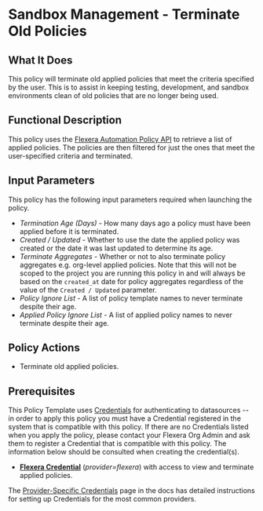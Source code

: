 # Sandbox Management - Terminate Old Policies

## What It Does

This policy will terminate old applied policies that meet the criteria specified by the user. This is to assist in keeping testing, development, and sandbox environments clean of old policies that are no longer being used.

## Functional Description

This policy uses the [Flexera Automation Policy API](https://reference.rightscale.com/governance-policies) to retrieve a list of applied policies. The policies are then filtered for just the ones that meet the user-specified criteria and terminated.

## Input Parameters

This policy has the following input parameters required when launching the policy.

- *Termination Age (Days)* - How many days ago a policy must have been applied before it is terminated.
- *Created / Updated* - Whether to use the date the applied policy was created or the date it was last updated to determine its age.
- *Terminate Aggregates* - Whether or not to also terminate policy aggregates e.g. org-level applied policies. Note that this will not be scoped to the project you are running this policy in and will always be based on the `created_at` date for policy aggregates regardless of the value of the `Created / Updated` parameter.
- *Policy Ignore List* - A list of policy template names to never terminate despite their age.
- *Applied Policy Ignore List* - A list of applied policy names to never terminate despite their age.

## Policy Actions

- Terminate old applied policies.

## Prerequisites

This Policy Template uses [Credentials](https://docs.flexera.com/flexera/EN/Automation/ManagingCredentialsExternal.htm) for authenticating to datasources -- in order to apply this policy you must have a Credential registered in the system that is compatible with this policy. If there are no Credentials listed when you apply the policy, please contact your Flexera Org Admin and ask them to register a Credential that is compatible with this policy. The information below should be consulted when creating the credential(s).

- [**Flexera Credential**](https://docs.flexera.com/flexera/EN/Automation/ProviderCredentials.htm) (*provider=flexera*) with access to view and terminate applied policies.

The [Provider-Specific Credentials](https://docs.flexera.com/flexera/EN/Automation/ProviderCredentials.htm) page in the docs has detailed instructions for setting up Credentials for the most common providers.
